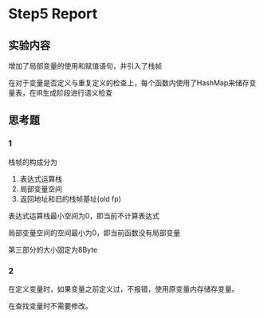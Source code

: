 # Step5 Report

## 实验内容

增加了局部变量的使用和赋值语句，并引入了栈帧

在对于变量是否定义与重复定义的检查上，每个函数内使用了HashMap来储存变量表，在IR生成阶段进行语义检查

## 思考题

### 1

栈帧的构成分为

1. 表达式运算栈
2. 局部变量空间
3. 返回地址和旧的栈帧基址(old fp)

表达式运算栈最小空间为0，即当前不计算表达式

局部变量空间的空间最小为0，即当前函数没有局部变量

第三部分的大小固定为8Byte

### 2

在定义变量时，如果变量之前定义过，不报错，使用原变量内存储存变量。

在查找变量时不需要修改。